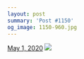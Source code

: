 ```yaml
---
layout: post
summary: 'Post #1150'
og_image: 1150-960.jpg
---
```


<p>
  <time>
    <a href="/1150">May 1, 2020</a>
  </time>
  <a href="/1150">
    <img src="{{ site.assets_url }}/1150-480.jpg" srcset="{{ site.assets_url }}/1150-240.jpg 240w, {{ site.assets_url }}/1150-480.jpg 480w, {{ site.assets_url }}/1150-720.jpg 720w, {{ site.assets_url }}/1150-960.jpg 960w" sizes="(min-width: 700px) 50vw, calc(100vw - 2rem)" />
  </a>
</p>
